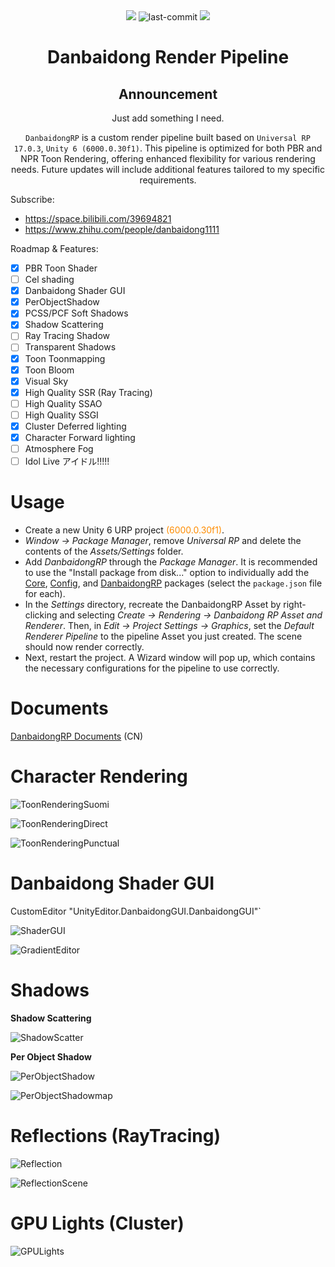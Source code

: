 <div align="center">
<img src="https://img.shields.io/badge/Unity ver-6000.0.30f1-red"/>
<img src="https://img.shields.io/github/last-commit/danbaidong1111/DanbaidongRP" alt="last-commit" />
<img src="https://img.shields.io/badge/Author-Danbaidong-pink"/>

# **Danbaidong Render Pipeline**

## Announcement

Just add something I need.

`DanbaidongRP` is a custom render pipeline built based on `Universal RP 17.0.3`, `Unity 6 (6000.0.30f1)`. This pipeline is optimized for both PBR and NPR Toon Rendering, offering enhanced flexibility for various rendering needs. Future updates will include additional features tailored to my specific requirements.

</div>

Subscribe:

* https://space.bilibili.com/39694821
* https://www.zhihu.com/people/danbaidong1111

Roadmap & Features:

- [x] PBR Toon Shader
- [ ] Cel shading
- [x] Danbaidong Shader GUI
- [x] PerObjectShadow
- [x] PCSS/PCF Soft Shadows
- [x] Shadow Scattering
- [ ] Ray Tracing Shadow
- [ ] Transparent Shadows
- [x] Toon Toonmapping
- [x] Toon Bloom
- [x] Visual Sky
- [x] High Quality SSR (Ray Tracing)
- [ ] High Quality SSAO
- [ ] High Quality SSGI
- [x] Cluster Deferred lighting
- [x] Character Forward lighting
- [ ] Atmosphere Fog
- [ ] Idol Live アイドル!!!!!

# Usage
* Create a new Unity 6 URP project <span style="color: #FF8C00;">(6000.0.30f1)</span>.
* *Window -> Package Manager*, remove *Universal RP* and delete the contents of the *Assets/Settings* folder.
* Add *DanbaidongRP* through the *Package Manager*. It is recommended to use the "Install package from disk..." option to individually add the [Core](https://github.com/danbaidong1111/DanbaidongRPCore), [Config](https://github.com/danbaidong1111/DanbaidongRPConfig), and [DanbaidongRP](https://github.com/danbaidong1111/DanbaidongRP) packages (select the `package.json` file for each).
* In the *Settings* directory, recreate the DanbaidongRP Asset by right-clicking and selecting *Create -> Rendering -> Danbaidong RP Asset and Renderer*. Then, in *Edit -> Project Settings -> Graphics*, set the *Default Renderer Pipeline* to the pipeline Asset you just created. The scene should now render correctly.
* Next, restart the project. A Wizard window will pop up, which contains the necessary configurations for the pipeline to use correctly.

# Documents

[DanbaidongRP Documents](https://miusjun13qu.feishu.cn/docx/EXPtdrNmnox8hkx4mnCcy8QNn2b?from=from_copylink) (CN)

# Character Rendering

![ToonRenderingSuomi](ReadmeAssets~/202409011.png)

![ToonRenderingDirect](ReadmeAssets~/202311071.PNG)

![ToonRenderingPunctual](ReadmeAssets~/202311072.PNG)

# Danbaidong Shader GUI

CustomEditor "UnityEditor.DanbaidongGUI.DanbaidongGUI"`

![ShaderGUI](ReadmeAssets~/202311073.PNG)

![GradientEditor](ReadmeAssets~/202311074.PNG)

# Shadows

**Shadow Scattering**

![ShadowScatter](ReadmeAssets~/202409012.png)

**Per Object Shadow**

![PerObjectShadow](ReadmeAssets~/202311075.PNG)

![PerObjectShadowmap](ReadmeAssets~/202311076.PNG)

# Reflections (RayTracing)

![Reflection](ReadmeAssets~/202409013.png)

![ReflectionScene](ReadmeAssets~/202410021.png)

# GPU Lights (Cluster)

![GPULights](ReadmeAssets~/202409014.png)


